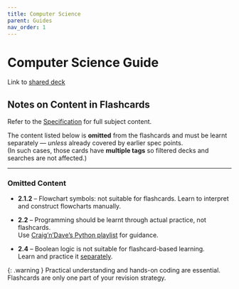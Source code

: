 ```yaml
---
title: Computer Science
parent: Guides
nav_order: 1
---
```


# Computer Science Guide
  
Link to [shared deck](/)

## Notes on Content in Flashcards

Refer to the [Specification](https://www.ocr.org.uk/qualifications/gcse/computer-science-j277-from-2020/) for full subject content.

The content listed below is **omitted** from the flashcards and must be learnt separately — *unless* already covered by earlier spec points.  
(In such cases, those cards have **multiple tags** so filtered decks and searches are not affected.)

---

### Omitted Content

- **2.1.2** – Flowchart symbols: not suitable for flashcards. Learn to interpret and construct flowcharts manually.
  
- **2.2** – Programming should be learnt through actual practice, not flashcards.  
  Use [Craig’n’Dave’s Python playlist](https://www.youtube.com/playlist?list=PLCiOXwirraUAujkBVyzSh-LjjTCDwMU8v) for guidance.

- **2.4** – Boolean logic is not suitable for flashcard-based learning.  
  Learn and practice it [separately](https://www.youtube.com/watch?v=jN9WtjyjXf4).

{: .warning } Practical understanding and hands-on coding are essential. Flashcards are only one part of your revision strategy.
